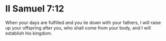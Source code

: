 # II Samuel 7:12

When your days are fulfilled and you lie down with your fathers, I will raise up your offspring after you, who shall come from your body, and I will establish his kingdom.
